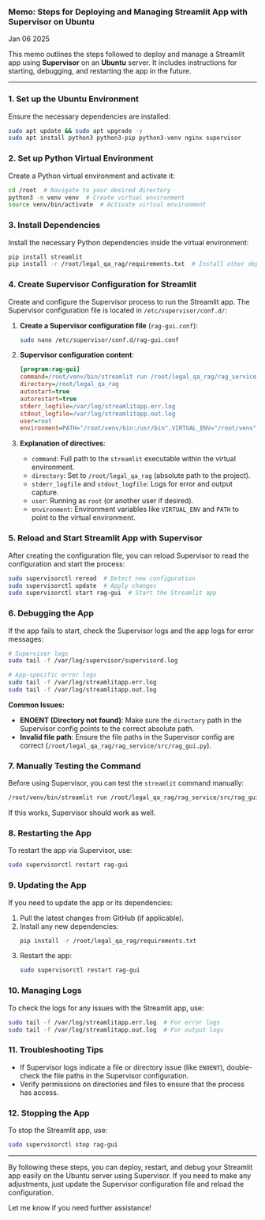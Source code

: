### Memo: Steps for Deploying and Managing Streamlit App with Supervisor on Ubuntu
Jan 06 2025

This memo outlines the steps followed to deploy and manage a Streamlit app using **Supervisor** on an **Ubuntu** server. It includes instructions for starting, debugging, and restarting the app in the future.

---

### **1. Set up the Ubuntu Environment**
Ensure the necessary dependencies are installed:

```bash
sudo apt update && sudo apt upgrade -y
sudo apt install python3 python3-pip python3-venv nginx supervisor
```

### **2. Set up Python Virtual Environment**
Create a Python virtual environment and activate it:

```bash
cd /root  # Navigate to your desired directory
python3 -m venv venv  # Create virtual environment
source venv/bin/activate  # Activate virtual environment
```

### **3. Install Dependencies**
Install the necessary Python dependencies inside the virtual environment:

```bash
pip install streamlit
pip install -r /root/legal_qa_rag/requirements.txt  # Install other dependencies
```

### **4. Create Supervisor Configuration for Streamlit**
Create and configure the Supervisor process to run the Streamlit app. The Supervisor configuration file is located in `/etc/supervisor/conf.d/`:

1. **Create a Supervisor configuration file** (`rag-gui.conf`):

   ```bash
   sudo nano /etc/supervisor/conf.d/rag-gui.conf
   ```

2. **Supervisor configuration content**:

   ```ini
   [program:rag-gui]
   command=/root/venv/bin/streamlit run /root/legal_qa_rag/rag_service/src/rag_gui.py
   directory=/root/legal_qa_rag
   autostart=true
   autorestart=true
   stderr_logfile=/var/log/streamlitapp.err.log
   stdout_logfile=/var/log/streamlitapp.out.log
   user=root
   environment=PATH="/root/venv/bin:/usr/bin",VIRTUAL_ENV="/root/venv"
   ```

3. **Explanation of directives**:
   - `command`: Full path to the `streamlit` executable within the virtual environment.
   - `directory`: Set to `/root/legal_qa_rag` (absolute path to the project).
   - `stderr_logfile` and `stdout_logfile`: Logs for error and output capture.
   - `user`: Running as `root` (or another user if desired).
   - `environment`: Environment variables like `VIRTUAL_ENV` and `PATH` to point to the virtual environment.

### **5. Reload and Start Streamlit App with Supervisor**
After creating the configuration file, you can reload Supervisor to read the configuration and start the process:

```bash
sudo supervisorctl reread  # Detect new configuration
sudo supervisorctl update  # Apply changes
sudo supervisorctl start rag-gui  # Start the Streamlit app
```

### **6. Debugging the App**
If the app fails to start, check the Supervisor logs and the app logs for error messages:

```bash
# Supervisor logs
sudo tail -f /var/log/supervisor/supervisord.log

# App-specific error logs
sudo tail -f /var/log/streamlitapp.err.log
sudo tail -f /var/log/streamlitapp.out.log
```

**Common Issues:**
- **ENOENT (Directory not found)**: Make sure the `directory` path in the Supervisor config points to the correct absolute path.
- **Invalid file path**: Ensure the file paths in the Supervisor config are correct (`/root/legal_qa_rag/rag_service/src/rag_gui.py`).

### **7. Manually Testing the Command**
Before using Supervisor, you can test the `streamlit` command manually:

```bash
/root/venv/bin/streamlit run /root/legal_qa_rag/rag_service/src/rag_gui.py
```

If this works, Supervisor should work as well.

### **8. Restarting the App**
To restart the app via Supervisor, use:

```bash
sudo supervisorctl restart rag-gui
```

### **9. Updating the App**
If you need to update the app or its dependencies:
1. Pull the latest changes from GitHub (if applicable).
2. Install any new dependencies:
   ```bash
   pip install -r /root/legal_qa_rag/requirements.txt
   ```
3. Restart the app:
   ```bash
   sudo supervisorctl restart rag-gui
   ```

### **10. Managing Logs**
To check the logs for any issues with the Streamlit app, use:

```bash
sudo tail -f /var/log/streamlitapp.err.log  # For error logs
sudo tail -f /var/log/streamlitapp.out.log  # For output logs
```

### **11. Troubleshooting Tips**
- If Supervisor logs indicate a file or directory issue (like `ENOENT`), double-check the file paths in the Supervisor configuration.
- Verify permissions on directories and files to ensure that the process has access.

### **12. Stopping the App**
To stop the Streamlit app, use:

```bash
sudo supervisorctl stop rag-gui
```

---

By following these steps, you can deploy, restart, and debug your Streamlit app easily on the Ubuntu server using Supervisor. If you need to make any adjustments, just update the Supervisor configuration file and reload the configuration.

Let me know if you need further assistance!